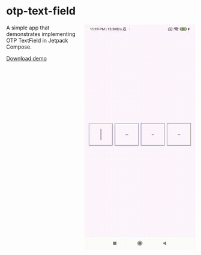 # otp-text-field

<img align="right" width="296" height="600" src="https://github.com/raheemadamboev/otp-text-field/blob/main/extra/banner.gif" />

A simple app that demonstrates implementing OTP TextField in Jetpack Compose.

[Download demo](https://github.com/raheemadamboev/otp-text-field/blob/main/extra/app-debug.apk)

